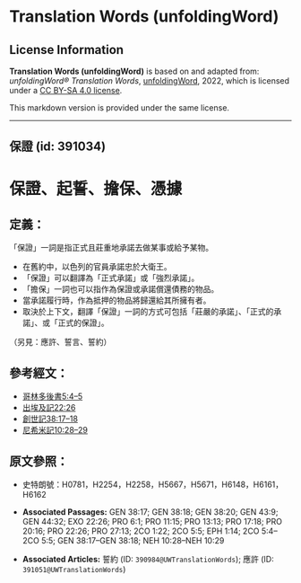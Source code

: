 # Translation Words (unfoldingWord)

## License Information

**Translation Words (unfoldingWord)** is based on and adapted from: _unfoldingWord® Translation Words_, [unfoldingWord](https://unfoldingword.org/utw), 2022, which is licensed under a [CC BY-SA 4.0 license](https://creativecommons.org/licenses/by-sa/4.0/legalcode.en).

This markdown version is provided under the same license.



--------------------------------

## 保證 (id: 391034)

保證、起誓、擔保、憑據
===========

定義：
---

「保證」一詞是指正式且莊重地承諾去做某事或給予某物。

* 在舊約中，以色列的官員承諾忠於大衛王。
* 「保證」可以翻譯為「正式承諾」或「強烈承諾」。
* 「擔保」一詞也可以指作為保證或承諾償還債務的物品。
* 當承諾履行時，作為抵押的物品將歸還給其所擁有者。
* 取決於上下文，翻譯「保證」一詞的方式可包括「莊嚴的承諾」、「正式的承諾」、或「正式的保證」。

（另見：應許、誓言、誓約）

參考經文：
-----

* [哥林多後書5:4–5](https://ref.ly/2Cor5:4-2Cor5:5)
* [出埃及記22:26](https://ref.ly/Exod22:26)
* [創世記38:17–18](https://ref.ly/Gen38:17-Gen38:18)
* [尼希米記10:28–29](https://ref.ly/Neh10:28-Neh10:29)

原文參照：
-----

* 史特朗號：H0781，H2254，H2258，H5667，H5671，H6148，H6161，H6162

* **Associated Passages:** GEN 38:17; GEN 38:18; GEN 38:20; GEN 43:9; GEN 44:32; EXO 22:26; PRO 6:1; PRO 11:15; PRO 13:13; PRO 17:18; PRO 20:16; PRO 22:26; PRO 27:13; 2CO 1:22; 2CO 5:5; EPH 1:14; 2CO 5:4–2CO 5:5; GEN 38:17–GEN 38:18; NEH 10:28–NEH 10:29
* **Associated Articles:** 誓約 (ID: `390984@UWTranslationWords`); 應許 (ID: `391051@UWTranslationWords`)

